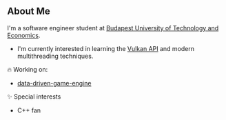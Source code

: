 ##  About Me

I'm a software engineer student at [Budapest University of Technology and Economics](https://www.bme.hu/?language=en).

- I'm currently interested in learning the [Vulkan API](https://www.vulkan.org/) and modern multithreading techniques.

🔥 Working on:

- [data-driven-game-engine](https://github.com/n0F4x/data-driven-game-engine)

✨ Special interests

-   C++ fan

<!--
**n0F4x/n0F4x** is a ✨ _special_ ✨ repository because its `README.md` (this file) appears on your GitHub profile.

Here are some ideas to get you started:

- 🔭 I’m currently working on ...
- 🌱 I’m currently learning ...
- 👯 I’m looking to collaborate on ...
- 🤔 I’m looking for help with ...
- 💬 Ask me about ...
- 📫 How to reach me: ...
- 😄 Pronouns: ...
- ⚡ Fun fact: ...
-->
